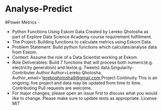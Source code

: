 # Analyse-Predict
#Power Metrics -
- Python Functions Using Eskom Data Created by Lereko Qholosha as part of Explore Data Science Academy course requirement fulfillment.  
- The Project: Building functions to calculate metrics using Eskom Data.  
- Problem Statement: Build python functions which calculate/analyse data from Eskom.  
- Context: Assume the role of a Data Scientist working at Eskom.  
- Role Deliverables: Build 7 functions that will process both numeric(e.g. electricity generation) and text(e.g. Tweets) data.Singularity- Contributer Author Author=Lereko Qholosha, Author_email='lerekoqholosha9@gmail.com,Project Continuity This is an ongoing, live project and data may be updated from time to time.  Contributing Pull requests are welcome. 
- For major changes, please open an issue first to discuss what you would like to change.  Please make sure to update tests as appropriate.  License MIT
